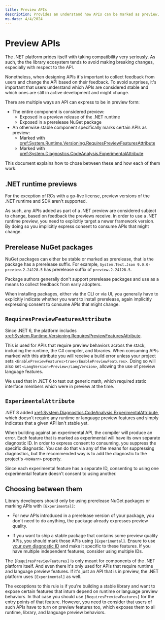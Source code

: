```yaml
---
title: Preview APIs
description: Provides an understand how APIs can be marked as preview.
ms.date: 4/4/2024
---
```


# Preview APIs

The .NET platform prides itself with taking compatibility very seriously. As
such, the the library ecosystem tends to avoid making breaking changes,
especially with respect to the API.

Nonetheless, when designing APIs it's important to collect feedback from users
and change the API based on their feedback. To avoid surprises, it's important
that users understand which APIs are considered stable and which ones are still
in active development and might change.

There are multiple ways an API can express to be in preview form:

* The entire component is considered preview:
    - Exposed in a preview release of the .NET runtime
    - Exposed in a prerelease NuGet package
* An otherwise stable component specifically marks certain APIs as preview:
    - Marked with <xref:System.Runtime.Versioning.RequiresPreviewFeaturesAttribute>
    - Marked with <xref:System.Diagnostics.CodeAnalysis.ExperimentalAttribute>

This document explains how to chose between these and how each of them work.

## .NET runtime previews

For the exception of RCs with a go-live license, preview versions of the .NET
runtime and SDK aren't supported.

As such, any APIs added as part of a .NET preview are considered subject to
change, based on feedback the previews receive. In order to use a .NET runtime
preview, you need to explicitly target a newer framework version. By doing so
you implicitly express consent to consume APIs that might change.

## Prerelease NuGet packages

NuGet packages can either be stable or marked as prerelease, that is the package
has a prerelease suffix. For example, `System.Text.Json 9.0.0-preview.2.24128.5`
has prerelease suffix of `preview.2.24128.5`.

Package authors generally don't support prerelease packages and use as a means
to collect feedback from early adopters.

When installing packages, either via the CLI or via UI, you generally have to
explicitly indicate whether you want to install prerelease, again implicitly
expressing consent to consume APIs that might change.

## `RequiresPreviewFeaturesAttribute`

Since .NET 6, the platform includes <xref:System.Runtime.Versioning.RequiresPreviewFeaturesAttribute>.

This is used for APIs that require preview behaviors across the stack, including
the runtime, the C# compiler, and libraries. When consuming APIs marked with
this attribute you will receive a build error unless your project sets
`<EnablePreviewFeatures>true</EnablePreviewFeatures>`. Doing so will also set
`<LangVersion>Preview</LangVersion>`, allowing the use of preview language
features.

We used that in .NET 6 to test out generic math, which required static interface
members which were in preview at the time.

## `ExperimentalAttribute`

.NET 8 added <xref:System.Diagnostics.CodeAnalysis.ExperimentalAttribute>, which doesn't
require any runtime or language preview features and simply indicates that a given API isn't
stable yet.

When building against an experimental API, the compiler will produce an error.
Each feature that is marked as experimental will have its own separate
diagnostic ID. In order to express consent to consuming, you suppress the
specific diagnostic. You can do that via any of the means for suppressing
diagnostics, but the recommended way is to add the diagnostic to the project's
`<NoWarn>` property.

Since each experimental feature has a separate ID, consenting to using one
experimental feature doesn't consent to using another.

## Choosing between them

Library developers should only be using prerelease NuGet packages or marking
APIs with `[Experimental]`:

* For new APIs introduced in a prerelease version of your package, you don't
  need to do anything, the package already expresses preview quality.

* If you want to ship a stable package that contains some preview quality APIs,
  you should mark those APIs using `[Experimental]`. Ensure to use [your own
  diagnostic ID][choosing-diagnostic-ids] and make it specific to these
  features. If you have multiple independent features, consider using multiple
  IDs.

The `[RequiresPreviewFeatures]` is only meant for components of the .NET
platform itself. And even there it's only used for APIs that require runtime and
language preview features. If it's just an API that is in preview, the .NET
platform uses `[Experimental]` as well.

The exceptions to this rule is if you're building a stable library and want to
expose certain features that inturn depend on runtime or language preview
behaviors. In that case you should use `[RequiresPreviewFeatures]` for the entry
points of that feature. However, you need to consider that users of such APIs
have to turn on preview features too, which exposes them to all runtime,
library, and language preview behaviors.

[choosing-diagnostic-ids]: diagnostic-ids.md